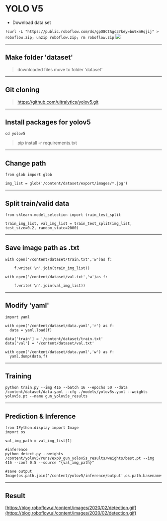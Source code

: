 # YOLO V5
- Download data set

`!curl -L "https://public.roboflow.com/ds/gpO8CtAgc3?key=bu9xmHqjij" > roboflow.zip; unzip roboflow.zip; rm roboflow.zip`
![](https://i.imgur.com/vX7WoRO.png)

------------
## Make folder 'dataset'
> downloaded files move to folder 'dataset'

------------

## Git cloning
> https://github.com/ultralytics/yolov5.git

------------
## Install packages for yolov5
`cd yolov5`
> pip install -r requirements.txt

------------
## Change path
    from glob import glob
    
    img_list = glob('/content/dataset/export/images/*.jpg')

------------
## Split train/valid data
    from sklearn.model_selection import train_test_split
    
    train_img_list, val_img_list = train_test_split(img_list, test_size=0.2, random_state=2000)

------------

## Save image path as .txt
    with open('/content/dataset/train.txt','w')as f:
    
    	f.write('\n'.join(train_img_list))
    
    with open('/content/dataset/val.txt','w')as f:
    
    	f.write('\n'.join(val_img_list))

------------

## Modify 'yaml'
    import yaml
	
    with open('/content/dataset/data.yaml','r') as f:
      data = yaml.load(f)
    
    data['train'] = '/content/dataset/train.txt'
    data['val'] = '/content/dataset/val.txt'
	
    with open('/content/dataset/data.yaml','w') as f:
      yaml.dump(data,f)


------------

## Training
    python train.py --img 416 --batch 16 --epochs 50 --data /content/dataset/data.yaml --cfg ./models/yolov5s.yaml --weights yolov5s.pt --name gun_yolov5s_results

------------

## Prediction & Inference
    from IPython.display import Image
    import os
    
    val_img_path = val_img_list[1]
    
    #inference
    python detect.py --weights /content/yolov5/runs/exp0_gun_yolov5s_results/weights/best.pt --img 416 --conf 0.5 --source "{val_img_path}"
    
    #save output
    Image(os.path.join('/content/yolov5/inference/output',os.path.basename(val_img_path)))

------------

## Result
[https://blog.roboflow.ai/content/images/2020/02/detection.gif](https://blog.roboflow.ai/content/images/2020/02/detection.gif)

